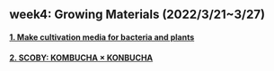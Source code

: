 ## week4: Growing Materials (2022/3/21~3/27)

####  [1. Make cultivation media for bacteria and plants](1/1.md)

####  [2. SCOBY: KOMBUCHA × KONBUCHA](2/2.md)